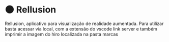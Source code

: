 # 🌑 Rellusion

 Rellusion, aplicativo para visualização de realidade aumentada.
 Para utilizar basta acessar via local, com a extensão do vscode link server e também imprimir a imagem do hiro localizada na pasta marcas

